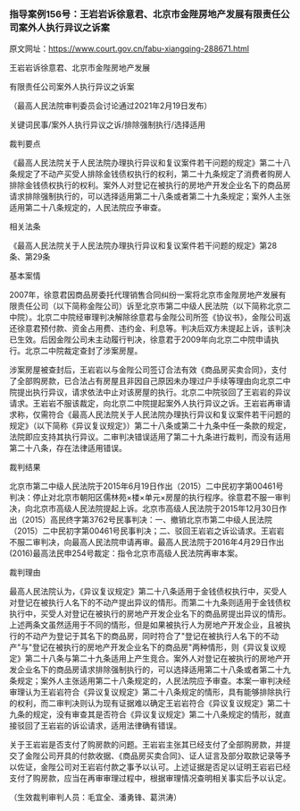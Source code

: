 ### 指导案例156号：王岩岩诉徐意君、北京市金陛房地产发展有限责任公司案外人执行异议之诉案
原文网址：https://www.court.gov.cn/fabu-xiangqing-288671.html

王岩岩诉徐意君、北京市金陛房地产发展

有限责任公司案外人执行异议之诉案

（最高人民法院审判委员会讨论通过2021年2月19日发布）

关键词民事/案外人执行异议之诉/排除强制执行/选择适用

裁判要点

《最高人民法院关于人民法院办理执行异议和复议案件若干问题的规定》第二十八条规定了不动产买受人排除金钱债权执行的权利，第二十九条规定了消费者购房人排除金钱债权执行的权利。案外人对登记在被执行的房地产开发企业名下的商品房请求排除强制执行的，可以选择适用第二十八条或者第二十九条规定；案外人主张适用第二十八条规定的，人民法院应予审查。

相关法条

《最高人民法院关于人民法院办理执行异议和复议案件若干问题的规定》第28条、第29条

基本案情

2007年，徐意君因商品房委托代理销售合同纠纷一案将北京市金陛房地产发展有限责任公司（以下简称金陛公司）诉至北京市第二中级人民法院（以下简称北京二中院）。北京二中院经审理判决解除徐意君与金陛公司所签《协议书》，金陛公司返还徐意君预付款、资金占用费、违约金、利息等。判决后双方未提起上诉，该判决已生效。后因金陛公司未主动履行判决，徐意君于2009年向北京二中院申请执行。北京二中院裁定查封了涉案房屋。

涉案房屋被查封后，王岩岩以与金陛公司签订合法有效《商品房买卖合同》，支付了全部购房款，已合法占有房屋且非因自己原因未办理过户手续等理由向北京二中院提出执行异议，请求依法中止对该房屋的执行。北京二中院驳回了王岩岩的异议请求。王岩岩不服该裁定，向北京二中院提起案外人执行异议之诉。王岩岩再审请求称，仅需符合《最高人民法院关于人民法院办理执行异议和复议案件若干问题的规定》（以下简称《异议复议规定》）第二十八条或第二十九条中任一条款的规定，法院即应支持其执行异议。二审判决错误适用了第二十九条进行裁判，而没有适用第二十八条，存在法律适用错误。

裁判结果

北京市第二中级人民法院于2015年6月19日作出（2015）二中民初字第00461号判决：停止对北京市朝阳区儒林苑×楼×单元×房屋的执行程序。徐意君不服一审判决，向北京市高级人民法院提起上诉。北京市高级人民法院于2015年12月30日作出（2015）高民终字第3762号民事判决：一、撤销北京市第二中级人民法院（2015）二中民初字第00461号民事判决；二、驳回王岩岩之诉讼请求。王岩岩不服二审判决，向最高人民法院申请再审。最高人民法院于2016年4月29日作出(2016)最高法民申254号裁定：指令北京市高级人民法院再审本案。

裁判理由

最高人民法院认为，《异议复议规定》第二十八条适用于金钱债权执行中，买受人对登记在被执行人名下的不动产提出异议的情形。而第二十九条则适用于金钱债权执行中，买受人对登记在被执行的房地产开发企业名下的商品房提出异议的情形。上述两条文虽然适用于不同的情形，但是如果被执行人为房地产开发企业，且被执行的不动产为登记于其名下的商品房，同时符合了"登记在被执行人名下的不动产"与"登记在被执行的房地产开发企业名下的商品房"两种情形，则《异议复议规定》第二十八条与第二十九条适用上产生竞合。案外人对登记在被执行的房地产开发企业名下的商品房请求排除强制执行的，可以选择适用第二十八条或者第二十九条规定；案外人主张适用第二十八条规定的，人民法院应予审查。本案一审判决经审理认为王岩岩符合《异议复议规定》第二十八条规定的情形，具有能够排除执行的权利，而二审判决则认为现有证据难以确定王岩岩符合《异议复议规定》第二十九条的规定，没有审查其是否符合《异议复议规定》第二十八条规定的情形，就直接驳回了王岩岩的诉讼请求，适用法律确有错误。

关于王岩岩是否支付了购房款的问题。王岩岩主张其已经支付了全部购房款，并提交了金陛公司开具的付款收据、《商品房买卖合同》、证人证言及部分取款记录等予以佐证，金陛公司对王岩岩付款之事予以认可。上述证据是否足以证明王岩岩已经支付了购房款，应当在再审审理过程中，根据审理情况查明相关事实后予以认定。

（生效裁判审判人员：毛宜全、潘勇锋、葛洪涛）
